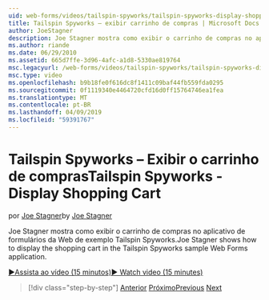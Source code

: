 ```yaml
---
uid: web-forms/videos/tailspin-spyworks/tailspin-spyworks-display-shopping-cart
title: Tailspin Spyworks – exibir carrinho de compras | Microsoft Docs
author: JoeStagner
description: Joe Stagner mostra como exibir o carrinho de compras no aplicativo de formulários da Web de exemplo Tailspin Spyworks.
ms.author: riande
ms.date: 06/29/2010
ms.assetid: 665d7ffe-3d96-4afc-a1d8-5330ae819764
msc.legacyurl: /web-forms/videos/tailspin-spyworks/tailspin-spyworks-display-shopping-cart
msc.type: video
ms.openlocfilehash: b9b18fe0f616dc8f1411c09baf44fb559fda0295
ms.sourcegitcommit: 0f1119340e4464720cfd16d0ff15764746ea1fea
ms.translationtype: MT
ms.contentlocale: pt-BR
ms.lasthandoff: 04/09/2019
ms.locfileid: "59391767"
---
```

# <a name="tailspin-spyworks---display-shopping-cart"></a><span data-ttu-id="94461-103">Tailspin Spyworks – Exibir o carrinho de compras</span><span class="sxs-lookup"><span data-stu-id="94461-103">Tailspin Spyworks - Display Shopping Cart</span></span>

<span data-ttu-id="94461-104">por [Joe Stagner](https://github.com/JoeStagner)</span><span class="sxs-lookup"><span data-stu-id="94461-104">by [Joe Stagner](https://github.com/JoeStagner)</span></span>

<span data-ttu-id="94461-105">Joe Stagner mostra como exibir o carrinho de compras no aplicativo de formulários da Web de exemplo Tailspin Spyworks.</span><span class="sxs-lookup"><span data-stu-id="94461-105">Joe Stagner shows how to display the shopping cart in the Tailspin Spyworks sample Web Forms application.</span></span>

[<span data-ttu-id="94461-106">&#9654;Assista ao vídeo (15 minutos)</span><span class="sxs-lookup"><span data-stu-id="94461-106">&#9654; Watch video (15 minutes)</span></span>](https://channel9.msdn.com/Blogs/ASP-NET-Site-Videos/tailspin-spyworks-display-shopping-cart)

> [!div class="step-by-step"]
> <span data-ttu-id="94461-107">[Anterior](tailspin-spyworks-adding-items-to-the-shopping-cart.md)
> [Próximo](tailspin-spyworks-update-the-shopping-cart.md)</span><span class="sxs-lookup"><span data-stu-id="94461-107">[Previous](tailspin-spyworks-adding-items-to-the-shopping-cart.md)
[Next](tailspin-spyworks-update-the-shopping-cart.md)</span></span>
